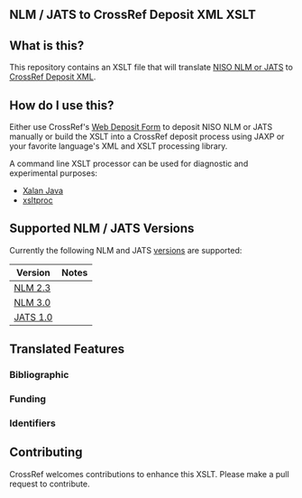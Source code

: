 ## NLM / JATS to CrossRef Deposit XML XSLT

## What is this?

This repository contains an XSLT file that will translate [NISO NLM or JATS](https://jats.nlm.nih.gov/versions.html)
to [CrossRef Deposit XML](https://support.crossref.org/hc/en-us/articles/215577783-Creating-content-registration-XML).


## How do I use this?

Either use CrossRef's [Web Deposit Form](https://www.crossref.org/webDeposit/) to deposit NISO NLM or JATS manually
or build the XSLT into a CrossRef deposit process using JAXP or your favorite language's XML and XSLT processing library.

A command line XSLT processor can be used for diagnostic and experimental purposes:

- [Xalan Java](http://xml.apache.org/xalan-j/commandline.html)
- [xsltproc](http://xmlsoft.org/XSLT/xsltproc.html)


## Supported NLM / JATS Versions

Currently the following NLM and JATS [versions](https://jats.nlm.nih.gov/versions.html) are supported:

| Version                                  | Notes   |
|------------------------------------------|---------|
| [NLM 2.3](http://dtd.nlm.nih.gov/2.3/)   |         |
| [NLM 3.0](http://dtd.nlm.nih.gov/3.0/)   |         |
| [JATS 1.0](http://jats.nlm.nih.gov/1.0/) |         |


## Translated Features

###  Bibliographic

###  Funding

###  Identifiers


## Contributing

CrossRef welcomes contributions to enhance this XSLT. Please make a pull request to contribute.
